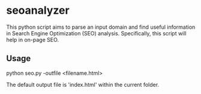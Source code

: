 # seoanalyzer
This python script aims to parse an input domain and find useful information in Search Engine Optimization (SEO) analysis. Specifically, this script will help in on-page SEO.

## Usage
  python seo.py <URL> -outfile <filename.html>

The default output file is 'index.html' within the current folder.